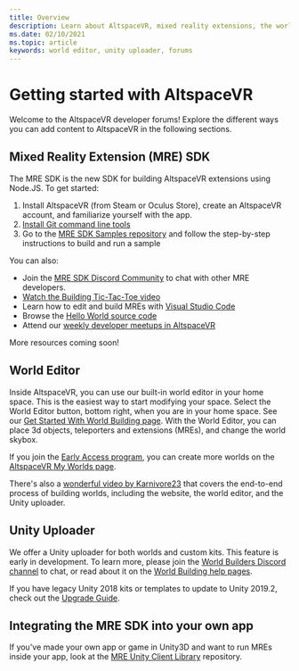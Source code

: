 ```yaml
---
title: Overview
description: Learn about AltspaceVR, mixed reality extensions, the world editor, and how to get help during development.
ms.date: 02/10/2021
ms.topic: article
keywords: world editor, unity uploader, forums
---
```


# Getting started with AltspaceVR

Welcome to the AltspaceVR developer forums! Explore the different ways you can add content to AltspaceVR in the following sections.

## Mixed Reality Extension (MRE) SDK

The MRE SDK is the new SDK for building AltspaceVR extensions using Node.JS. To get started:

1. Install AltspaceVR (from Steam or Oculus Store), create an AltspaceVR account, and familiarize yourself with the app.
2. [Install Git command line tools](https://git-scm.com/book/en/v2/Getting-Started-Installing-Git)
3. Go to the [MRE SDK Samples repository](https://github.com/Microsoft/mixed-reality-extension-sdk-samples) and follow the step-by-step instructions to build and run a sample

You can also:

* Join the [MRE SDK Discord Community](https://discord.com/invite/xyBcQec) to chat with other MRE developers.
* [Watch the Building Tic-Tac-Toe video](https://www.youtube.com/watch?v=DQHrdK9JSXI&ab_channel=AltspaceVR)
* Learn how to edit and build MREs with [Visual Studio Code](https://github.com/Microsoft/mixed-reality-extension-sdk#using-visual-studio-code)
* Browse the [Hello World source code](https://github.com/Microsoft/mixed-reality-extension-sdk-samples/tree/master/samples/hello-world)
* Attend our [weekly developer meetups in AltspaceVR](https://account.altvr.com/channels/sdk)

More resources coming soon!

## World Editor

Inside AltspaceVR, you can use our built-in world editor in your home space. This is the easiest way to start modifying your space. Select the World Editor button, bottom right, when you are in your home space. See our [Get Started With World Building page](../world-building/world-building-getting-started.md). With the World Editor, you can place 3d objects, teleporters and extensions (MREs), and change the world skybox.

If you join the [Early Access program](../world-building/early-access.md), you can create more worlds on the [AltspaceVR My Worlds page](https://account.altvr.com/users/sign_in).

There's also a [wonderful video by Karnivore23](https://www.youtube.com/watch?v=G8xgR3cDMjk&ab_channel=MarkGill) that covers the end-to-end process of building worlds, including the website, the world editor, and the Unity uploader.

## Unity Uploader

We offer a Unity uploader for both worlds and custom kits. This feature is early in development. To learn more, please join the [World Builders Discord channel](https://discord.com/invite/Kp59Frb) to chat, or read about it on the [World Building help pages](../world-building/getting-help.md).

If you have legacy Unity 2018 kits or templates to update to Unity 2019.2, check out the [Upgrade Guide](https://developer.altvr.com/upgrade-2019-2/).

## Integrating the MRE SDK into your own app

If you've made your own app or game in Unity3D and want to run MREs inside your app, look at the [MRE Unity Client Library](https://github.com/Microsoft/mixed-reality-extension-unity) repository.
